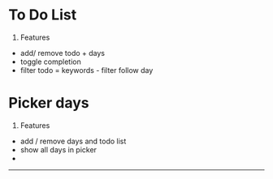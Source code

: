 # To Do List

1. Features

- add/ remove todo + days
- toggle completion
- filter todo = keywords - filter follow day

# Picker days

1. Features

- add / remove days and todo list
- show all days in picker
-

---
